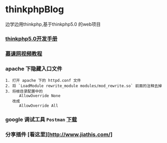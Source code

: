 # thinkphpBlog

边学边用thinkphp,基于thinkphp5.0 的web项目

### [thinkphp5.0开发手册](http://www.kancloud.cn/manual/thinkphp5/118008)
### [慕课网视频教程](http://www.imooc.com/video/14764)

### apache 下隐藏入口文件

```
1. 打开 apache 下的 httpd.conf 文件
2. 将 `LoadModule rewrite_module modules/mod_rewrite.so` 前面的注释去掉
3. 将根目录配置中的
      AllowOverride None
   改成
      AllowOverride All
```

### google 调试工具 `Postman` [下载](http://download.csdn.net/detail/c15959140478/9728559)

### 分享插件 [看这里][http://www.jiathis.com/]